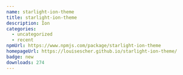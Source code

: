 ```yaml
---
name: starlight-ion-theme
title: starlight-ion-theme
description: Ion
categories:
  - uncategorized
  - recent
npmUrl: https://www.npmjs.com/package/starlight-ion-theme
homepageUrl: https://louisescher.github.io/starlight-ion-theme/
badge: new
downloads: 274
---
```

